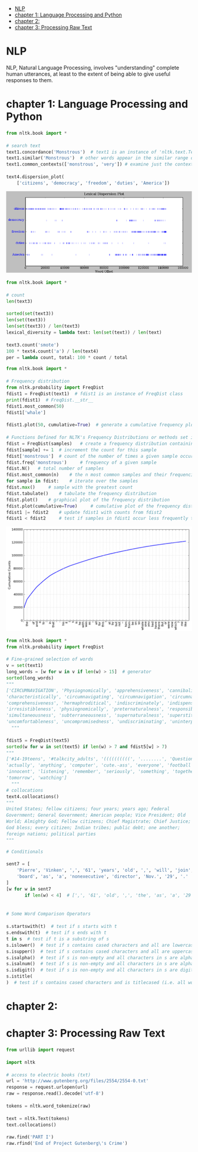 
<!-- @import "[TOC]" {cmd="toc" depthFrom=1 depthTo=6 orderedList=false} -->

<!-- code_chunk_output -->

- [NLP](#nlp)
- [chapter 1: Language Processing and Python](#chapter-1-language-processing-and-python)
- [chapter 2:](#chapter-2)
- [chapter 3: Processing Raw Text](#chapter-3-processing-raw-text)

<!-- /code_chunk_output -->

# NLP

NLP, Natural Language Processing, involves "understanding" complete human utterances, at least to the extent of being able to give useful responses to them.

# chapter 1: Language Processing and Python
```python
from nltk.book import *

# search text
text1.concordance('Monstrous')  # text1 is an instance of 'nltk.text.Text'
text1.similar('Monstrous')  # other words appear in the similar range of contest
text1.common_contexts(['monstrous', 'very']) # examine just the contexts that are shared by two or more words

text4.dispersion_plot(
    ['citizens', 'democracy', 'freedom', 'duties', 'America'])

```

![Image of dispersion_plot](https://github.com/Angingun/learn_NLTK/blob/master/NLTKofficials/basics/dis_plot.png)
```python
from nltk.book import *

# count
len(text3)

sorted(set(text3))
len(set(text3))
len(set(text3)) / len(text3)
lexical_diversity = lambda text: len(set(text)) / len(text)

text3.count('smote')
100 * text4.count('a') / len(text4)
per = lambda count, total: 100 * count / total

```

```python
from nltk.book import *

# Frequency distribution
from nltk.probability import FreqDist
fdist1 = FreqDist(text1)  # fdist1 is an instance of FreqDist class
print(fdist1)  # FreqDist.__str__
fdist1.most_common(50)
fdist1['whale']

fdist1.plot(50, cumulative=True)  # generate a cumulative frequency plot

# Functions Defined for NLTK's Frequency Distributions or methods set in FreqDist class
fdist = FreqDist(samples) 	# create a frequency distribution containing the given samples
fdist[sample] += 1 	# increment the count for this sample
fdist['monstrous'] 	# count of the number of times a given sample occurred
fdist.freq('monstrous') 	# frequency of a given sample
fdist.N() 	# total number of samples
fdist.most_common(n) 	# the n most common samples and their frequencies
for sample in fdist: 	# iterate over the samples
fdist.max() 	# sample with the greatest count
fdist.tabulate() 	# tabulate the frequency distribution
fdist.plot() 	# graphical plot of the frequency distribution
fdist.plot(cumulative=True) 	# cumulative plot of the frequency distribution
fdist1 |= fdist2 	# update fdist1 with counts from fdist2
fdist1 < fdist2 	# test if samples in fdist1 occur less frequently than in fdist2

```
![cumu_freq](https://github.com/Angingun/learn_NLTK/blob/master/NLTKofficials/basics/cumu_freq.png)

```python
from nltk.book import *
from nltk.probability import FreqDist

# Fine-grained selection of words
v = set(text1)
long_words = [w for w in v if len(w) > 15]  # generator 
sorted(long_words)
""" 
['CIRCUMNAVIGATION', 'Physiognomically', 'apprehensiveness', 'cannibalistically',
'characteristically', 'circumnavigating', 'circumnavigation', 'circumnavigations',
'comprehensiveness', 'hermaphroditical', 'indiscriminately', 'indispensableness',
'irresistibleness', 'physiognomically', 'preternaturalness', 'responsibilities',
'simultaneousness', 'subterraneousness', 'supernaturalness', 'superstitiousness',
'uncomfortableness', 'uncompromisedness', 'undiscriminating', 'uninterpenetratingly']
  """

fdist5 = FreqDist(text5)
sorted(w for w in set(text5) if len(w) > 7 and fdist5[w] > 7)
""" 
['#14-19teens', '#talkcity_adults', '((((((((((', '........', 'Question',
'actually', 'anything', 'computer', 'cute.-ass', 'everyone', 'football',
'innocent', 'listening', 'remember', 'seriously', 'something', 'together',
'tomorrow', 'watching']
  """
# collocations
text4.collocations()
"""
United States; fellow citizens; four years; years ago; Federal
Government; General Government; American people; Vice President; Old
World; Almighty God; Fellow citizens; Chief Magistrate; Chief Justice;
God bless; every citizen; Indian tribes; public debt; one another;
foreign nations; political parties
"""

```

```python
# Conditionals

sent7 = [
    'Pierre', 'Vinken', ',', '61', 'years', 'old', ',', 'will', 'join', 'the',
    'board', 'as', 'a', 'nonexecutive', 'director', 'Nov.', '29', '.'
]
[w for w in sent7
       if len(w) < 4]  # [',', '61', 'old', ',', 'the', 'as', 'a', '29', '.']


# Some Word Comparison Operators

s.startswith(t)  # test if s starts with t
s.endswith(t)  # test if s ends with t
t in s  # test if t is a substring of s
s.islower()  # test if s contains cased characters and all are lowercase
s.isupper()  # test if s contains cased characters and all are uppercase
s.isalpha()  # test if s is non-empty and all characters in s are alphabetic
s.isalnum()  # test if s is non-empty and all characters in s are alphanumeric
s.isdigit()  # test if s is non-empty and all characters in s are digits
s.istitle(
)  # test if s contains cased characters and is titlecased (i.e. all words in s have initial capitals)

```
# chapter 2: 





# chapter 3: Processing Raw Text

```python
from urllib import request

import nltk

# access to electric books (txt)
url = 'http://www.gutenberg.org/files/2554/2554-0.txt'
response = request.urlopen(url)
raw = response.read().decode('utf-8')

tokens = nltk.word_tokenize(raw)

text = nltk.Text(tokens)
text.collocations()

raw.find('PART I')
raw.rfind('End of Project Gutenberg\'s Crime')
```
